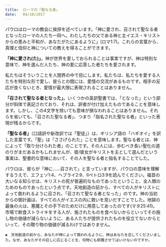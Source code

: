 ```yaml
---
title:  ローマの「聖なる者」
date:   04/10/2017
---
```


パウロはローマの教会に挨拶を述べています。「神に愛され、召されて聖なる者となったローマの人たち一同へ。わたしたちの父である神と主イエス・キリストからの恵みと平和が、あなたがたにあるように」(ロマ1:7)。これらの言葉から、真理と信仰と神についての教えを得ることができます。

**「神に愛され(た)」**。神が世界を愛しておられることは事実ですが、神は特別な意味で、神を選んだ人たち、神の愛に応答した者たちを愛されます。

私たちはそういうことを人間界の中で目にします。私たちは、私たちを愛する人たちを特別な形で愛し、彼らとの間には、愛情の交流があるものです。相手の反応が良くないとき、愛情が最大限に表現されることはありません。

**「召されて聖なる者となった」**。いくつかの英訳聖書では、「となった」という部分が斜体で表記されており、それは、訳者が付け加えたものであることを意味します。しかし、この4文字を除いても意味が損なわれることはありません。それらを省いても、「召された聖なる者」、つまり「指名された聖なる者」といった表現が残るからです。

**「聖なる者」**〔口語訳や新改訳では「聖徒」〕は、ギリシア語の「ハギオイ」を訳した言葉です。「聖」は「ささげられた」ことを意味します。聖なる者とは、神によって「取り分けられた者」のことです。その人には、歩むべき長い聖化の道のりがまだあるかもしれませんが、彼/彼女がキリストを主として選んだという事実は、聖書的な意味において、その人を聖なる者と指名することでした。

パウロは、彼らが「神に......召されて」と言っていますが、パウロの意味を理解するうえで、エフェソ1:4、ヘブライ2:9、IIペトロ3:9を読んでください。福音の大いなる知らせは、キリストの死が普遍的なものであったということ、全人類のためのものであったという点です。天地創造の前から、すべての人がキリストによって救われるように召され、「召されて聖なる者となった」のです。神の当初からの御計画は、すべての人がイエスの内に救いを見いだすことでした。地獄の最後の火は、悪魔とその手下のためだけに用意してあったのです(マタ25:41)。市場で断食ストライキをする人が、施されたものを食べないからといってその施し物の価値が減らないように、ある人たちが提供されたものを役立てないからといって、その贈り物の価値が減るわけではありません。

`◆　天地創造の前から、あなたが神によって救われるように、神はあなたを召してくださいました。なぜ、あなたがその召しに応じることを、何物にも邪魔させてはいけないのですか。`
